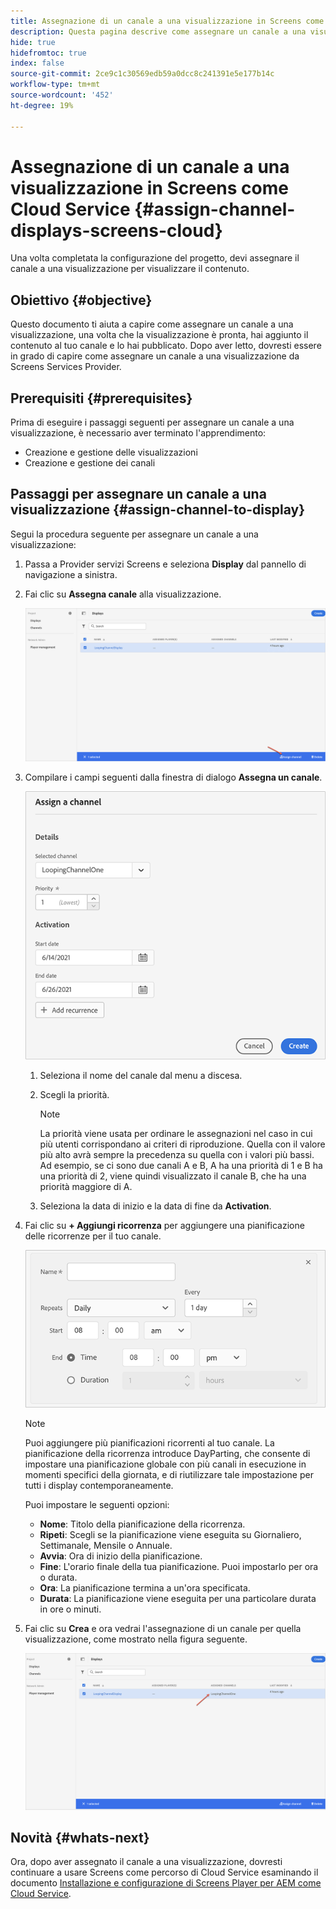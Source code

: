 ```yaml
---
title: Assegnazione di un canale a una visualizzazione in Screens come Cloud Service
description: Questa pagina descrive come assegnare un canale a una visualizzazione in Screens come Cloud Service.
hide: true
hidefromtoc: true
index: false
source-git-commit: 2ce9c1c30569edb59a0dcc8c241391e5e177b14c
workflow-type: tm+mt
source-wordcount: '452'
ht-degree: 19%

---
```



# Assegnazione di un canale a una visualizzazione in Screens come Cloud Service {#assign-channel-displays-screens-cloud}

Una volta completata la configurazione del progetto, devi assegnare il canale a una visualizzazione per visualizzare il contenuto.

## Obiettivo {#objective}

Questo documento ti aiuta a capire come assegnare un canale a una visualizzazione, una volta che la visualizzazione è pronta, hai aggiunto il contenuto al tuo canale e lo hai pubblicato. Dopo aver letto, dovresti essere in grado di capire come assegnare un canale a una visualizzazione da Screens Services Provider.

## Prerequisiti {#prerequisites}

Prima di eseguire i passaggi seguenti per assegnare un canale a una visualizzazione, è necessario aver terminato l&#39;apprendimento:

* Creazione e gestione delle visualizzazioni
* Creazione e gestione dei canali

## Passaggi per assegnare un canale a una visualizzazione {#assign-channel-to-display}

Segui la procedura seguente per assegnare un canale a una visualizzazione:

1. Passa a Provider servizi Screens e seleziona **Display** dal pannello di navigazione a sinistra.

1. Fai clic su **Assegna canale** alla visualizzazione.

   ![immagine](/help/screens-cloud/assets/display/assignchannel-1.png)

1. Compilare i campi seguenti dalla finestra di dialogo **Assegna un canale**.

   ![immagine](/help/screens-cloud/assets/display/assignchannel-2.png)

   1. Seleziona il nome del canale dal menu a discesa.
   1. Scegli la priorità.

      >[!NOTE]
      >La priorità viene usata per ordinare le assegnazioni nel caso in cui più utenti corrispondano ai criteri di riproduzione. Quella con il valore più alto avrà sempre la precedenza su quella con i valori più bassi. Ad esempio, se ci sono due canali A e B, A ha una priorità di 1 e B ha una priorità di 2, viene quindi visualizzato il canale B, che ha una priorità maggiore di A.
   1. Seleziona la data di inizio e la data di fine da **Activation**.

1. Fai clic su **+ Aggiungi ricorrenza** per aggiungere una pianificazione delle ricorrenze per il tuo canale.

   ![immagine](/help/screens-cloud/assets/create-content/recurrence-1.png)

   >[!NOTE]
   >Puoi aggiungere più pianificazioni ricorrenti al tuo canale. La pianificazione della ricorrenza introduce DayParting, che consente di impostare una pianificazione globale con più canali in esecuzione in momenti specifici della giornata, e di riutilizzare tale impostazione per tutti i display contemporaneamente.

   Puoi impostare le seguenti opzioni:

   * **Nome**: Titolo della pianificazione della ricorrenza.
   * **Ripeti**: Scegli se la pianificazione viene eseguita su Giornaliero, Settimanale, Mensile o Annuale.
   * **Avvia**: Ora di inizio della pianificazione.
   * **Fine**: L&#39;orario finale della tua pianificazione. Puoi impostarlo per ora o durata.
   * **Ora**: La pianificazione termina a un&#39;ora specificata.
   * **Durata**: La pianificazione viene eseguita per una particolare durata in ore o minuti.

1. Fai clic su **Crea** e ora vedrai l&#39;assegnazione di un canale per quella visualizzazione, come mostrato nella figura seguente.

   ![immagine](/help/screens-cloud/assets/display/assignchannel-3.png)


## Novità {#whats-next}

Ora, dopo aver assegnato il canale a una visualizzazione, dovresti continuare a usare Screens come percorso di Cloud Service esaminando il documento [Installazione e configurazione di Screens Player per AEM come Cloud Service](/help/screens-cloud/managing-players-registration/installing-screens-cloud-player.md).
